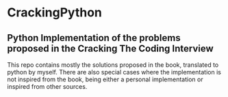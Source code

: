 # CrackingPython
## Python Implementation of the problems proposed in the Cracking The Coding Interview

This repo contains mostly the solutions proposed in the book, translated to python by myself.
There are also special cases where the implementation is not inspired from the book, being either a personal implementation or inspired from other sources.
